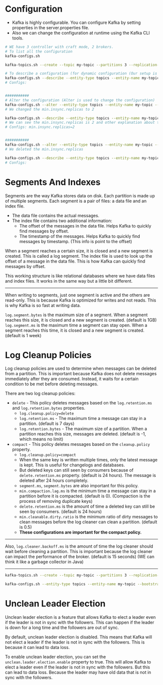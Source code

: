 # Configuration
- Kafka is highly configurable. You can configure Kafka by setting properties in the server.properties file.
- Also we can change the configuration at runtime using the Kafka CLI tools.

```bash
# WE have 3 controller with craft mode, 2 brokers.
# To list all the configuration
kafka-configs.sh

kafka-topics.sh --create --topic my-topic --partitions 3 --replication-factor 2 --bootstrap-server localhost:29092,localhost:29093,localhost:29094

# To describe a configuration (for dynamic configuration (Our setup is dynamic))
kafka-configs.sh --describe --entity-type topics --entity-name my-topic --bootstrap-server localhost:29092,localhost:29093,localhost:29094
# Configs: 


###########
# Alter the configuration (Alter is used to change the configuration)
kafka-configs.sh --alter --entity-type topics --entity-name my-topic --bootstrap-server localhost:29092,localhost:29093,localhost:29094 --add-config min.insync.replicas=2
# We changed the min.insync.replicas to 2

kafka-configs.sh --describe --entity-type topics --entity-name my-topic --bootstrap-server localhost:29092,localhost:29093,localhost:29094
# We can see the min.insync.replicas is 2 and other explanation about this.
# Configs: min.insync.replicas=2


###########
kafka-configs.sh --alter --entity-type topics --entity-name my-topic --bootstrap-server localhost:29092,localhost:29093,localhost:29094 --delete-config min.insync.replicas
# We deleted the min.insync.replicas

kafka-configs.sh --describe --entity-type topics --entity-name my-topic --bootstrap-server localhost:29092,localhost:29093,localhost:29094
# Configs:
```


# Segments And Indexes
Segments are the way Kafka stores data on disk. Each partition is made up of multiple segments. Each segment is a pair of files: a data file and an index file.

- The data file contains the actual messages.
- The index file contains two additional information:
  - The offset of the messages in the data file. Helps Kafka to quickly find messages by offset.
  - The timestamp of the messages. Helps Kafka to quickly find messages by timestamp. (This info is point to the offset)

When a segment reaches a certain size, it is closed and a new segment is created. This is called a log segment.
The index file is used to look up the offset of a message in the data file. This is how Kafka can quickly find messages by offset.

This working structure is like relational databases where we have data files and index files. It works in the same way but a little bit different.

---

When writing to segments, just one segment is active and the others are read-only. This is because Kafka is optimized for writes and not reads. This is why Kafka is so fast at writing data.

`log.segment.bytes` is the maximum size of a segment. When a segment reaches this size, it is closed and a new segment is created. (default is 1GB)
`log.segment.ms` is the maximum time a segment can stay open. When a segment reaches this time, it is closed and a new segment is created. (default is 1 week)


# Log Cleanup Policies
Log cleanup policies are used to determine when messages can be deleted from a partition. This is important because Kafka does not delete messages immediately after they are consumed. Instead, it waits for a certain condition to be met before deleting messages.

There are two log cleanup policies:
- `delete` - This policy deletes messages based on the `log.retention.ms` and `log.retention.bytes` properties.
  - `log.cleanup.policy=delete`
  - `log.retention.ms` - The maximum time a message can stay in a partition. (default is 7 days)
  - `log.retention.bytes` - The maximum size of a partition. When a partition reaches this size, messages are deleted. (default is -1, which means no limit)
- `compact` - This policy deletes messages based on the `cleanup.policy` property.
  - `log.cleanup.policy=compact`
  - When the same key is written multiple times, only the latest message is kept. This is useful for changelogs and databases.
  - But deleted keys can still seen by consumers because of `delete.retention.ms` property. (default is 24 hours). The message is deleted after 24 hours completely.
  - `segment.ms`, `segment.bytes` are also important for this policy.
  - `min.compaction.lag.ms` is the minimum time a message can stay in a partition before it is compacted. (default is 0). (Compaction is the process of removing duplicate keys)
  - `delete.retention.ms` is the amount of time a deleted key can still be seen by consumers. (default is 24 hours)
  - `min.cleanable.dirty.ratio` is the minimum ratio of dirty messages to clean messages before the log cleaner can clean a partition. (default is 0.5)
  - **These configurations are important for the compact policy.**

---

Also, `log.cleaner.backoff.ms` is the amount of time the log cleaner should wait before cleaning a partition. This is important because the log cleaner can impact the performance of the broker. (default is 15 seconds) (WE can think it like a garbage collector in Java)

---

```bash
kafka-topics.sh --create --topic my-topic --partitions 3 --replication-factor 2 --bootstrap-server localhost:29092,localhost:29093,localhost:29094 --config cleanup.policy=delete

kafka-configs.sh --entity-type topics --entity-name my-topic --bootstrap-server localhost:29092,localhost:29093,localhost:29094 --alter --add-config retention.ms=60000
```


# Unclean Leader Election
Unclean leader election is a feature that allows Kafka to elect a leader even if the leader is not in sync with the followers. This can happen if the leader is down for a long time and the followers are out of sync.

By default, unclean leader election is disabled. This means that Kafka will not elect a leader if the leader is not in sync with the followers. This is because it can lead to data loss.

To enable unclean leader election, you can set the `unclean.leader.election.enable` property to true. This will allow Kafka to elect a leader even if the leader is not in sync with the followers. But this can lead to data loss. Because the leader may have old data that is not in sync with the followers.